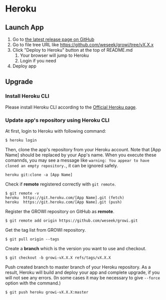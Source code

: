 # Heroku

## Launch App

1. Go to [the latest release page on GitHub](https://github.com/weseek/growi/releases/latest)
1. Go to file tree URL like https://github.com/weseek/growi/tree/vX.X.x
1. Click "Deploy to Heroku" button at the top of README.md
      1. Your browser will jump to Heroku
      1. Login if you need
1. Deploy app



## Upgrade

### Install Heroku CLI

Please install Heroku CLI according to the [Official Heroku page](https://devcenter.heroku.com/articles/heroku-cli#download-and-install).

### Update app's repository using Heroku CLI

At first, login to Heroku with following command:

```
$ heroku login
```

Then, clone the app's repository from your Heroku account. Note that \[App Name\] should be replaced by your App's name. When you execute these comannds, you may see a message like `warning: You appear to have cloned an empty repository.`, it can be ignored safely.
```
heroku git:clone -a [App Name]
```

Check if **remote** registered correctly with `git remote`.
```
$ git remote -v
heroku	https://git.heroku.com/[App Name].git (fetch)
heroku	https://git.heroku.com/[App Name].git (push)
```

Register the GROWI repository on GitHub as **remote**.
```
$ git remote add origin https://github.com/weseek/growi.git
```

Get the tag list from GROWI repository.
```
$ git pull origin --tags
```

Create a **branch** which is the version you want to use and checkout.
```
$ git checkout -b growi-vX.X.X refs/tags/vX.X.X
```

Push created branch to master branch of your Heroku repository. As a result, Heroku will build and deploy your app and complete upgrade, if you will not see any errors. (In some cases it may be necessary to give `--force` option with the command.)

```
$ git push heroku growi-vX.X.X:master
```